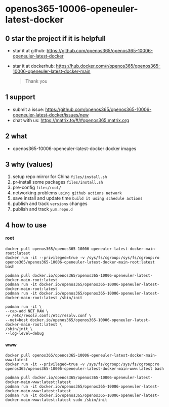 # openos365-10006-openeuler-latest-docker

## 0 star the project if it is helpfull

* star it at github: https://github.com/openos365/openos365-10006-openeuler-latest-docker
* star it at dockerhub: https://hub.docker.com/r/openos365/openos365-10006-openeuler-latest-docker-main

  > Thank you

## 1 support

* submit a issue: https://github.com/openos365/openos365-10006-openeuler-latest-docker/issues/new
* chat with us: https://matrix.to/#/#openos365:matrix.org

## 2 what

* openos365-10006-openeuler-latest-docker docker images
  
## 3 why (values)

1. setup repo mirror for China `files/install.sh`
1. pr-install some packages `files/install.sh`
1. pre-config `files/root/`
1. networking problems `using github actions network`
1. save install and update time `build it using schedule actions`
1. publish and track `versions` changes
1. publish and track `yum.repo.d`

## 4 how to use

#### root
```
docker pull openos365/openos365-10006-openeuler-latest-docker-main-root:latest
docker run -it --privileged=true -v /sys/fs/cgroup:/sys/fs/cgroup:ro openos365/openos365-10006-openeuler-latest-docker-main-root:latest bash

podman pull docker.io/openos365/openos365-10006-openeuler-latest-docker-main-root:latest
podman run -it docker.io/openos365/openos365-10006-openeuler-latest-docker-main-root:latest
podman run -it docker.io/openos365/openos365-10006-openeuler-latest-docker-main-root:latest /sbin/init

podman run -it \
--cap-add NET_RAW \
-v /etc/resolv.conf:/etc/resolv.conf \
--net=host docker.io/openos365/openos365-10006-openeuler-latest-docker-main-root:latest \
/sbin/init \
--log-level=debug

```
#### www

```
docker pull openos365/openos365-10006-openeuler-latest-docker-main-www:latest
docker run -it --privileged=true -v /sys/fs/cgroup:/sys/fs/cgroup:ro openos365/openos365-10006-openeuler-latest-docker-main-www:latest bash

podman pull docker.io/openos365/openos365-10006-openeuler-latest-docker-main-www:latest:latest
podman run -it docker.io/openos365/openos365-10006-openeuler-latest-docker-main-www:latest:latest
podman run -it docker.io/openos365/openos365-10006-openeuler-latest-docker-main-www:latest:latest sudo /sbin/init
```

